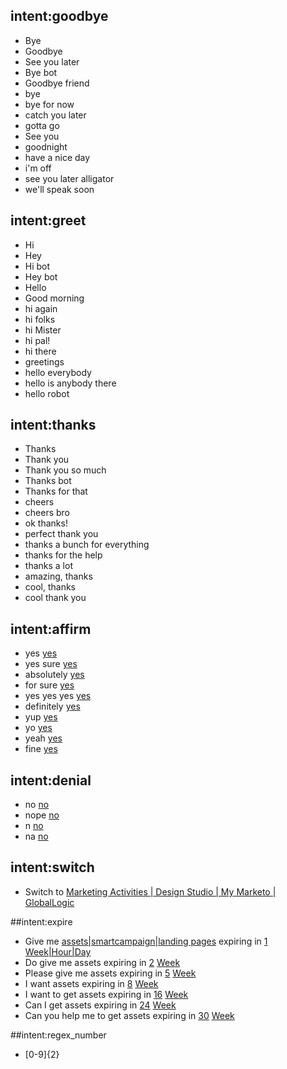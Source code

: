 <!--- Make sure to update this training data file with more training examples from https://forum.rasa.com/t/rasa-starter-pack/704 -->

## intent:goodbye <!--- The label of the intent -->
- Bye 			<!--- Training examples for intent 'bye'-->
- Goodbye
- See you later
- Bye bot
- Goodbye friend
- bye
- bye for now
- catch you later
- gotta go
- See you
- goodnight
- have a nice day
- i'm off
- see you later alligator
- we'll speak soon

## intent:greet
- Hi
- Hey
- Hi bot
- Hey bot
- Hello
- Good morning
- hi again
- hi folks
- hi Mister
- hi pal!
- hi there
- greetings
- hello everybody
- hello is anybody there
- hello robot

## intent:thanks
- Thanks
- Thank you
- Thank you so much
- Thanks bot
- Thanks for that
- cheers
- cheers bro
- ok thanks!
- perfect thank you
- thanks a bunch for everything
- thanks for the help
- thanks a lot
- amazing, thanks
- cool, thanks
- cool thank you

## intent:affirm
- yes [yes](response)
- yes sure [yes](response)
- absolutely [yes](response)
- for sure [yes](response)
- yes yes yes [yes](response)
- definitely [yes](response)
- yup [yes](response)
- yo [yes](response)
- yeah [yes](response)
- fine [yes](response)

## intent:denial
- no [no](response)
- nope [no](response)
- n [no](response)
- na [no](response)

## intent:switch
- Switch to [Marketing Activities | Design Studio | My Marketo | GlobalLogic](switchType)
<!-- - Switch please to [Marketing Activities](switchType)
- Switch [Marketing Activities](switchType)
- [Marketing Activities](switchType) switch please
- Switch to [Marketing Activities](switchType) please
- I want to switch to [Marketing Activities](switchType)
- Can you switch to [Marketing Activities](switchType)
- Please switch to [Marketing Activities](switchType)
- [Marketing Activities](switchType) switch
- Do switch to [Marketing Activities](switchType)
- Make switch to [Marketing Activities](switchType) -->
<!-- - Switch to [Design Studio](switchType)
- Switch please to [Design Studio](switchType)
- Switch [Design Studio](switchType)
- [Design Studio](switchType) switch please
- Switch to [Design Studio](switchType) please
- I want to switch to [Design Studio](switchType)
- Can you switch to [Design Studio](switchType)
- Please switch to [Design Studio](switchType)
- [Design Studio](switchType) switch
- Do switch to [Design Studio](switchType)
- Make switch to [Design Studio](switchType)
- Switch to [My Marketo](switchType)
- Switch please to [My Marketo](switchType)
- Switch [My Marketo](switchType)
- [My Marketo](switchType) switch please
- Switch to [My Marketo](switchType) please
- I want to switch to [My Marketo](switchType)
- Can you switch to [My Marketo](switchType)
- Please switch to [My Marketo](switchType)
- [My Marketo](switchType) switch
- Do switch to [My Marketo](switchType)
- Make switch to [My Marketo](switchType) -->

##intent:expire
- Give me [assets|smartcampaign|landing pages](assetsType) expiring in [1](number) [Week|Hour|Day](duration)
- Do give me assets expiring in [2](number) [Week](duration)
- Please give me assets expiring in [5](number) [Week](duration)
- I want assets expiring in [8](number) [Week](duration)
- I want to get assets expiring in [16](number) [Week](duration)
- Can I get assets expiring in [24](number) [Week](duration)
- Can you help me to get assets expiring in [30](number) [Week](duration)
<!-- - Give me assets expiring in [1](number) [Day](duration)
- Do give me assets expiring in [2](number) [Day](duration)
- Please give me assets expiring in [5](number) [Day](duration)
- I want assets expiring in [8](number) [Day](duration)
- I want to get assets expiring in [16](number) [Day](duration)
- Can I get assets expiring in [24](number) [Day](duration)
- Can you help me to get assets expiring in [30](number) [Day](duration)
- Give me assets expiring in [1](number) [Hour](duration)
- Do give me assets expiring in [2](number) [Hour](duration)
- Please give me assets expiring in [5](number) [Hour](duration)
- I want assets expiring in [8](number) [Hour](duration)
- I want to get assets expiring in [16](number) [Hour](duration)
- Can I get assets expiring in [24](number) [Hour](duration)
- Can you help me to get assets expiring in [30](number) [Hour](duration) -->

##intent:regex_number
- [0-9]{2}
